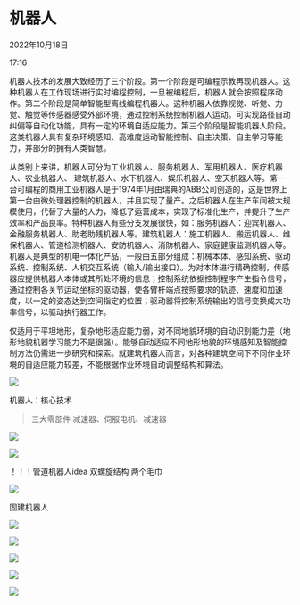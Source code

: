# 机器人


2022年10月18日

17:16

 

机器人技术的发展大致经历了三个阶段。第一个阶段是可编程示教再现机器人。这种机器人在工作现场进行实时编程控制，一旦被编程后，机器人就会按照程序动作。第二个阶段是简单智能型离线编程机器人。这种机器人依靠视觉、听觉、力觉、触觉等传感器感受外部环境，通过控制系统控制机器人运动。可实现路径自动纠偏等自动化功能，具有一定的环境自适应能力。第三个阶段是智能机器人阶段。这类机器人具有复杂环境感知、高难度运动智能控制、自主决策、自主学习等能力，并部分的拥有人类智慧。

从类别上来讲，机器人可分为工业机器人、服务机器人、军用机器人、医疗机器人、农业机器人、 建筑机器人、水下机器人、娱乐机器人、空天机器人等。第一台可编程的商用工业机器人是于1974年1月由瑞典的ABB公司创造的，这是世界上第一台由微处理器控制的机器人，并且实现了量产。之后机器人在生产车间被大规模使用，代替了大量的人力，降低了运营成本，实现了标准化生产，并提升了生产效率和产品良率。特种机器人有些分支发展很快，如：服务机器人：迎宾机器人、金融服务机器人、助老助残机器人等。建筑机器人：施工机器人、搬运机器人、维保机器人、管道检测机器人、安防机器人、消防机器人、家庭健康监测机器人等。 机器人是典型的机电一体化产品，一般由五部分组成：机械本体、感知系统、驱动系统、控制系统、人机交互系统（输入/输出接口）。为对本体进行精确控制，传感器应提供机器人本体或其所处环境的信息；控制系统依据控制程序产生指令信号，通过控制各关节运动坐标的驱动器，使各臂杆端点按照要求的轨迹、速度和加速度，以一定的姿态达到空间指定的位置；驱动器将控制系统输出的信号变换成大功率信号，以驱动执行器工作。

 

仅适用于平坦地形，复杂地形适应能力弱，对不同地貌环境的自动识别能力差（地形地貌机器学习能力不是很强）。能够自动适应不同地形地貌的环境感知及智能控制方法仍需进一步研究和探索。就建筑机器人而言，对各种建筑空间下不同作业环境的自适应能力较差，不能根据作业环境自动调整结构和算法。

![](../../assets/005_机器人_000.png) 

机器人：核心技术

> 三大零部件 减速器、伺服电机、减速器
>
![](../../assets/005_机器人_001.png) 

 

![](../../assets/005_机器人_002.png) 

！！！管道机器人idea 双螺旋结构 两个毛巾

![](../../assets/005_机器人_003.png) 

固建机器人

![](../../assets/005_机器人_004.png) 

 

![](../../assets/005_机器人_003.png) 

 

![](../../assets/005_机器人_005.png) 

![](../../assets/005_机器人_006.png) 

![](../../assets/005_机器人_007.png) 

 
